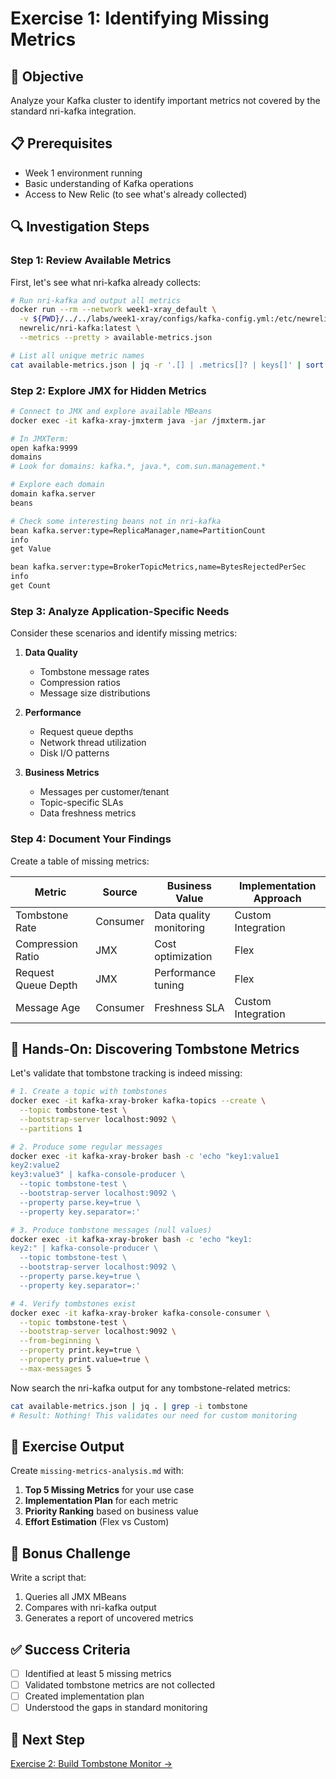 # Exercise 1: Identifying Missing Metrics

## 🎯 Objective
Analyze your Kafka cluster to identify important metrics not covered by the standard nri-kafka integration.

## 📋 Prerequisites
- Week 1 environment running
- Basic understanding of Kafka operations
- Access to New Relic (to see what's already collected)

## 🔍 Investigation Steps

### Step 1: Review Available Metrics

First, let's see what nri-kafka already collects:

```bash
# Run nri-kafka and output all metrics
docker run --rm --network week1-xray_default \
  -v ${PWD}/../../labs/week1-xray/configs/kafka-config.yml:/etc/newrelic-infra/integrations.d/kafka-config.yml \
  newrelic/nri-kafka:latest \
  --metrics --pretty > available-metrics.json

# List all unique metric names
cat available-metrics.json | jq -r '.[] | .metrics[]? | keys[]' | sort | uniq > metric-list.txt
```

### Step 2: Explore JMX for Hidden Metrics

```bash
# Connect to JMX and explore available MBeans
docker exec -it kafka-xray-jmxterm java -jar /jmxterm.jar

# In JMXTerm:
open kafka:9999
domains
# Look for domains: kafka.*, java.*, com.sun.management.*

# Explore each domain
domain kafka.server
beans

# Check some interesting beans not in nri-kafka
bean kafka.server:type=ReplicaManager,name=PartitionCount
info
get Value

bean kafka.server:type=BrokerTopicMetrics,name=BytesRejectedPerSec
info
get Count
```

### Step 3: Analyze Application-Specific Needs

Consider these scenarios and identify missing metrics:

1. **Data Quality**
   - Tombstone message rates
   - Compression ratios
   - Message size distributions

2. **Performance**
   - Request queue depths
   - Network thread utilization
   - Disk I/O patterns

3. **Business Metrics**
   - Messages per customer/tenant
   - Topic-specific SLAs
   - Data freshness metrics

### Step 4: Document Your Findings

Create a table of missing metrics:

| Metric | Source | Business Value | Implementation Approach |
|--------|--------|----------------|------------------------|
| Tombstone Rate | Consumer | Data quality monitoring | Custom Integration |
| Compression Ratio | JMX | Cost optimization | Flex |
| Request Queue Depth | JMX | Performance tuning | Flex |
| Message Age | Consumer | Freshness SLA | Custom Integration |

## 🎯 Hands-On: Discovering Tombstone Metrics

Let's validate that tombstone tracking is indeed missing:

```bash
# 1. Create a topic with tombstones
docker exec -it kafka-xray-broker kafka-topics --create \
  --topic tombstone-test \
  --bootstrap-server localhost:9092 \
  --partitions 1

# 2. Produce some regular messages
docker exec -it kafka-xray-broker bash -c 'echo "key1:value1
key2:value2
key3:value3" | kafka-console-producer \
  --topic tombstone-test \
  --bootstrap-server localhost:9092 \
  --property parse.key=true \
  --property key.separator=:'

# 3. Produce tombstone messages (null values)
docker exec -it kafka-xray-broker bash -c 'echo "key1:
key2:" | kafka-console-producer \
  --topic tombstone-test \
  --bootstrap-server localhost:9092 \  
  --property parse.key=true \
  --property key.separator=:'

# 4. Verify tombstones exist
docker exec -it kafka-xray-broker kafka-console-consumer \
  --topic tombstone-test \
  --bootstrap-server localhost:9092 \
  --from-beginning \
  --property print.key=true \
  --property print.value=true \
  --max-messages 5
```

Now search the nri-kafka output for any tombstone-related metrics:
```bash
cat available-metrics.json | jq . | grep -i tombstone
# Result: Nothing! This validates our need for custom monitoring
```

## 📝 Exercise Output

Create `missing-metrics-analysis.md` with:

1. **Top 5 Missing Metrics** for your use case
2. **Implementation Plan** for each metric
3. **Priority Ranking** based on business value
4. **Effort Estimation** (Flex vs Custom)

## 🎯 Bonus Challenge

Write a script that:
1. Queries all JMX MBeans
2. Compares with nri-kafka output  
3. Generates a report of uncovered metrics

## ✅ Success Criteria

- [ ] Identified at least 5 missing metrics
- [ ] Validated tombstone metrics are not collected
- [ ] Created implementation plan
- [ ] Understood the gaps in standard monitoring

## 🚀 Next Step
[Exercise 2: Build Tombstone Monitor →](exercise-02-tombstone-monitor.md)
